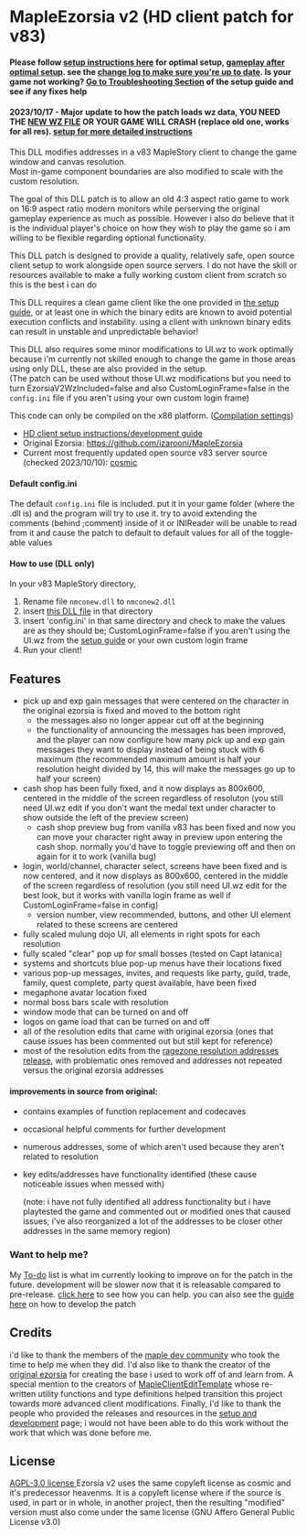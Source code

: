 # MapleEzorsia v2 (HD client patch for v83)
#### Please follow [setup instructions here](https://github.com/444Ro666/MapleEzorsia-v2/wiki/v83%E2%80%90Client%E2%80%90Setup%E2%80%90and%E2%80%90Development%E2%80%90Guide) for optimal setup, [gameplay after optimal setup](https://www.youtube.com/watch?v=HxGKn0EjPC0). see the [change log to make sure you're up to date](https://github.com/444Ro666/MapleEzorsia-v2/wiki/Change-Log).     Is your game not working? [Go to Troubleshooting Section](https://github.com/444Ro666/MapleEzorsia-v2/wiki/v83%E2%80%90Client%E2%80%90Setup%E2%80%90and%E2%80%90Development%E2%80%90Guide#troubleshooting) of the setup guide and see if any fixes help  

#### 2023/10/17 - Major update to how the patch loads wz data, YOU NEED THE [NEW WZ FILE](https://www.mediafire.com/file/6bimll8wtpbclmx/EzorsiaV2_UI.wz/file) OR YOUR GAME WILL CRASH (replace old one, works for all res). [setup for more detailed instructions](https://github.com/444Ro666/MapleEzorsia-v2/wiki/v83%E2%80%90Client%E2%80%90Setup%E2%80%90and%E2%80%90Development%E2%80%90Guide)

This DLL modifies addresses in a v83 MapleStory client to change the game window and canvas resolution.  
Most in-game component boundaries are also modified to scale with the custom resolution. 
  
The goal of this DLL patch is to allow an old 4:3 aspect ratio game to work on 16:9 aspect ratio modern monitors while perserving the original gameplay experience as much as possible. However i also do believe that it is the individual player's choice on how they wish to play the game so i am willing to be flexible regarding optional functionality.
  
This DLL patch is designed to provide a quality, relatively safe, open source client setup to work alongside open source servers. I do not have the skill or resources available to make a fully working custom client from scratch so this is the best i can do
  
This DLL requires a clean game client like the one provided in [the setup guide](https://github.com/444Ro666/MapleEzorsia-v2/wiki/v83%E2%80%90Client%E2%80%90Setup%E2%80%90and%E2%80%90Development%E2%80%90Guide), or at least one in which the binary edits are known to avoid potential execution conflicts and instability. using a client with unknown binary edits can result in unstable and unpredictable behavior!  
  
This DLL also requires some minor modifications to UI.wz to work optimally because i'm currently not skilled enough to change the game in those areas using only DLL, these are also provided in the setup.  
(The patch can be used without those UI.wz modifications but you need to turn EzorsiaV2WzIncluded=false and also CustomLoginFrame=false in the `config.ini` file if you aren't using your own custom login frame)
  
This code can only be compiled on the x86 platform. ([Compilation settings](https://www.mediafire.com/view/6xk7b9bf8qv3gda/buildsettingsEzorsia.png/file))
  
- [HD client setup instructions/development guide](https://github.com/444Ro666/MapleEzorsia-v2/wiki/v83%E2%80%90Client%E2%80%90Setup%E2%80%90and%E2%80%90Development%E2%80%90Guide)
- Original Ezorsia: https://github.com/izarooni/MapleEzorsia
- Current most frequently updated open source v83 server source (checked 2023/10/10): [cosmic](https://github.com/P0nk/Cosmic)

#### Default config.ini
The default `config.ini` file is included. put it in your game folder (where the .dll is) and the program will try to use it. try to avoid extending the comments (behind ;comment) inside of it or INIReader will be unable to read from it and cause the patch to default to default values for all of the toggle-able values


#### How to use (DLL only)
In your v83 MapleStory directory,  
1. Rename file `nmconew.dll` to `nmconew2.dll`  
2. insert [this DLL file](https://github.com/444Ro666/MapleEzorsia-v2/releases) in that directory
3. insert 'config.ini' in that same directory and check to make the values are as they should be; CustomLoginFrame=false if you aren't using the UI.wz from the [setup guide](https://github.com/444Ro666/MapleEzorsia-v2/wiki/v83%E2%80%90Client%E2%80%90Setup%E2%80%90and%E2%80%90Development%E2%80%90Guide) or your own custom login frame
4. Run your client!

## Features
- pick up and exp gain messages that were centered on the character in the original ezorsia is fixed and moved to the bottom right  
	- the messages also no longer appear cut off at the beginning  
	- the functionality of announcing the messages has been improved, and the player can now configure how many pick up and exp gain messages they want to display	instead of being stuck with 6 maximum (the recommended maximum amount is half your resolution height divided by 14, this will make the messages go up to half your screen)  
- cash shop has been fully fixed, and it now displays as 800x600, centered in the middle of the screen regardless of resoluton (you still need UI.wz edit if you don't want the medal text under character to show outside the left of the preview screen)  
	- cash shop preview bug from vanilla v83 has been fixed and now you can move your character right away in preview upon entering the cash shop. normally you'd have to toggle previewing off and then on again for it to work (vanilla bug)  
- login, world/channel, character select, screens have been fixed and is now centered, and it now displays as 800x600, centered in the middle of the screen regardless of resolution (you still need UI.wz edit for the best look, but it works with vanilla login frame as well if CustomLoginFrame=false in config)  
	- version number, view recommended, buttons, and other UI element related to these screens are centered  
- fully scaled mulung dojo UI, all elements in right spots for each resolution  
- fully scaled "clear" pop up for small bosses (tested on Capt latanica)  
- systems and shortcuts blue pop-up menus have their locations fixed  
- various pop-up messages, invites, and requests like party, guild, trade, family, quest complete, party quest available, have been fixed  
- megaphone avatar location fixed  
- normal boss bars scale with resolution  
- window mode that can be turned on and off  
- logos on game load that can be turned on and off  
- all of the resolution edits that came with original ezorsia (ones that cause issues has been commented out but still kept for reference)  
- most of the resolution edits from the [ragezone resolution addresses release](https://forum.ragezone.com/threads/all-addresses-for-v83-resolution-change.1161938/), with problematic ones removed and addresses not repeated versus the original ezorsia addresses
   


#### improvements in source from original:
- contains examples of function replacement and codecaves  
- occasional helpful comments for further development  
- numerous addresses, some of which aren't used because they aren't related to resolution  
- key edits/addresses have functionality identified (these cause noticeable issues when messed with)


    (note: i have not fully identified all address functionality but i have playtested the game and commented out or modified ones that caused issues; i've also reorganized a lot of the addresses to be closer other addresses in the same memory region)

### Want to help me?
My [To-do](https://github.com/444Ro666/MapleEzorsia-v2/wiki/my-to%E2%80%90do-list) list is what im currently looking to improve on for the patch in the future. development will be slower now that it is releasable compared to pre-release.
[click here](https://github.com/444Ro666/MapleEzorsia-v2/blob/main/CONTRIBUTING.md) to see how you can help. you can also see the [guide here](https://github.com/444Ro666/MapleEzorsia-v2/wiki/v83%E2%80%90Client%E2%80%90Setup%E2%80%90and%E2%80%90Development%E2%80%90Guide) on how to develop the patch


## Credits
i'd like to thank the members of the [maple dev community](https://discord.gg/DU8j6xrW) who took the time to help me when they did. I'd also like to thank the creator of the [original ezorsia](https://github.com/izarooni/MapleEzorsia) for creating the base i used to work off of and learn from. A special mention to the creators of [MapleClientEditTemplate](https://github.com/MapleStory-Archive/MapleClientEditTemplate) whose re-written utility functions and type definitions helped transition this project towards more advanced client modifications. Finally, I'd like to thank the people who provided the releases and resources in the [setup and development](https://github.com/444Ro666/MapleEzorsia-v2/wiki/v83%E2%80%90Client%E2%80%90Setup%E2%80%90and%E2%80%90Development%E2%80%90Guide) page; i would not have been able to do this work without the work that which was done before me.

## License

[ AGPL-3.0 license ](https://github.com/444Ro666/MapleEzorsia-v2/blob/main/LICENSE)  Ezorsia v2 uses the same copyleft license as cosmic and it's predecessor heavenms. It is a copyleft license where if the source is used, in part or in whole, in another project, then the resulting "modified" version must also come under the same license (GNU Affero General Public License v3.0)
